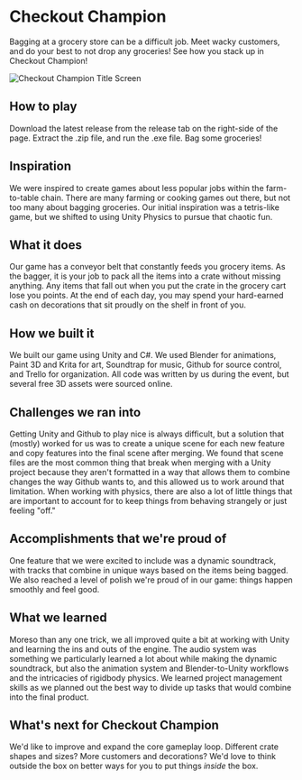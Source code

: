 # Checkout Champion
Bagging at a grocery store can be a difficult job. Meet wacky customers, and do your best to not drop any groceries! See how you stack up in Checkout Champion! 

![Checkout Champion Title Screen](https://i.imgur.com/rvfZ7wR.png)

## How to play
Download the latest release from the release tab on the right-side of the page.
Extract the .zip file, and run the .exe file.
Bag some groceries!

## Inspiration
We were inspired to create games about less popular jobs within the farm-to-table chain.  There are many farming or cooking games out there, but not too many about bagging groceries.  Our initial inspiration was a tetris-like game, but we shifted to using Unity Physics to pursue that chaotic fun.

## What it does
Our game has a conveyor belt that constantly feeds you grocery items.  As the bagger, it is your job to pack all the items into a crate without missing anything.  Any items that fall out when you put the crate in the grocery cart lose you points. At the end of each day, you may spend your hard-earned cash on decorations that sit proudly on the shelf in front of you.

## How we built it
We built our game using Unity and C#.  We used Blender for animations, Paint 3D and Krita for art, Soundtrap for music, Github for source control, and Trello for organization. All code was written by us during the event, but several free 3D assets were sourced online.

## Challenges we ran into
Getting Unity and Github to play nice is always difficult, but a solution that (mostly) worked for us was to create a unique scene for each new feature and copy features into the final scene after merging. We found that scene files are the most common thing that break when merging with a Unity project because they aren't formatted in a way that allows them to combine changes the way Github wants to, and this allowed us to work around that limitation. When working with physics, there are also a lot of little things that are important to account for to keep things from behaving strangely or just feeling "off."

## Accomplishments that we're proud of
One feature that we were excited to include was a dynamic soundtrack, with tracks that combine in unique ways based on the items being bagged. We also reached a level of polish we're proud of in our game: things happen smoothly and feel good.

## What we learned
Moreso than any one trick, we all improved quite a bit at working with Unity and learning the ins and outs of the engine. The audio system was something we particularly learned a lot about while making the dynamic soundtrack, but also the animation system and Blender-to-Unity workflows and the intricacies of rigidbody physics. We learned project management skills as we planned out the best way to divide up tasks that would combine into the final product.

## What's next for Checkout Champion
We'd like to improve and expand the core gameplay loop. Different crate shapes and sizes? More customers and decorations? We'd love to think outside the box on better ways for you to put things *inside* the box.
